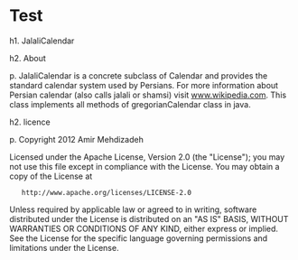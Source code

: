Test
====
h1. JalaliCalendar

h2. About

p.  JalaliCalendar is a concrete subclass of Calendar and provides the standard calendar system used by Persians. For more information about Persian calendar (also calls jalali or shamsi) visit www.wikipedia.com.  This class implements all methods of gregorianCalendar class in java.

h2. licence

p. Copyright 2012 Amir Mehdizadeh

   Licensed under the Apache License, Version 2.0 (the "License");
   you may not use this file except in compliance with the License.
   You may obtain a copy of the License at

       http://www.apache.org/licenses/LICENSE-2.0

   Unless required by applicable law or agreed to in writing, software
   distributed under the License is distributed on an "AS IS" BASIS,
   WITHOUT WARRANTIES OR CONDITIONS OF ANY KIND, either express or implied.
   See the License for the specific language governing permissions and
   limitations under the License.